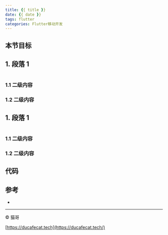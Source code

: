 ```yaml
---
title: {{ title }}
date: {{ date }}
tags: flutter
categories: Flutter移动开发
---
```


## 本节目标

## 1. 段落 1

```dart

```

### 1.1 二级内容

### 1.2 二级内容

## 1. 段落 1

```dart

```

### 1.1 二级内容

### 1.2 二级内容

## 代码

## 参考

- []()

---

© 猫哥

[https://ducafecat.tech](https://ducafecat.tech/)
